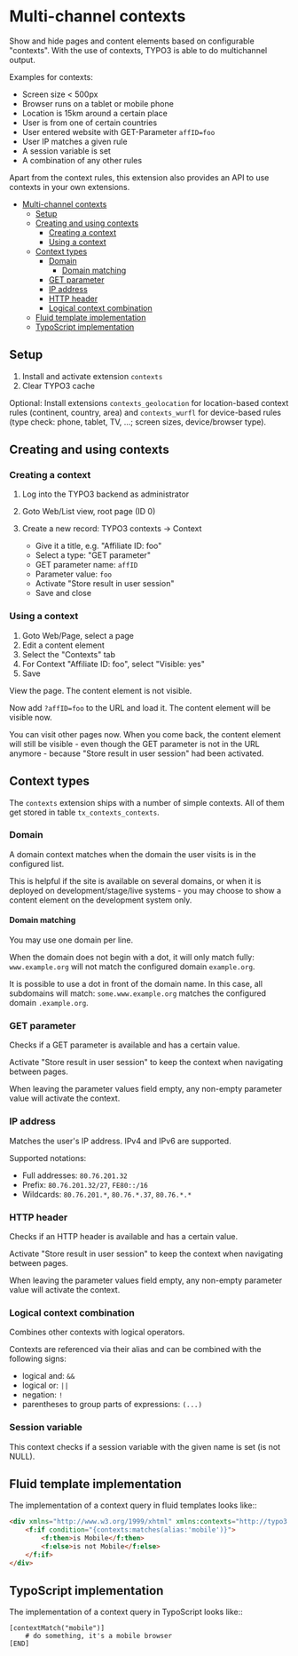# Multi-channel contexts

Show and hide pages and content elements based on configurable "contexts".
With the use of contexts, TYPO3 is able to do multichannel output.

Examples for contexts:

- Screen size < 500px
- Browser runs on a tablet or mobile phone
- Location is 15km around a certain place
- User is from one of certain countries
- User entered website with GET-Parameter ``affID=foo``
- User IP matches a given rule
- A session variable is set
- A combination of any other rules

Apart from the context rules, this extension also provides an API to use
contexts in your own extensions.


<!-- TOC -->
* [Multi-channel contexts](#multi-channel-contexts)
  * [Setup](#setup)
  * [Creating and using contexts](#creating-and-using-contexts)
    * [Creating a context](#creating-a-context)
    * [Using a context](#using-a-context)
  * [Context types](#context-types)
    * [Domain](#domain)
      * [Domain matching](#domain-matching)
    * [GET parameter](#get-parameter)
    * [IP address](#ip-address)
    * [HTTP header](#http-header)
    * [Logical context combination](#logical-context-combination)
  * [Fluid template implementation](#fluid-template-implementation)
  * [TypoScript implementation](#typoscript-implementation)
<!-- TOC -->


## Setup
1. Install and activate extension ``contexts``
2. Clear TYPO3 cache

Optional: Install extensions ``contexts_geolocation`` for location-based
context rules (continent, country, area) and
``contexts_wurfl`` for device-based rules
(type check: phone, tablet, TV, ...; screen sizes, device/browser type).


## Creating and using contexts

### Creating a context
1. Log into the TYPO3 backend as administrator
2. Goto Web/List view, root page (ID 0)
3. Create a new record: TYPO3 contexts -> Context

   - Give it a title, e.g. "Affiliate ID: foo"
   - Select a type: "GET parameter"
   - GET parameter name: ``affID``
   - Parameter value: ``foo``
   - Activate "Store result in user session"
   - Save and close

### Using a context
1. Goto Web/Page, select a page
2. Edit a content element
3. Select the "Contexts" tab
4. For Context "Affiliate ID: foo", select "Visible: yes"
5. Save

View the page. The content element is not visible.

Now add ``?affID=foo`` to the URL and load it.
The content element will be visible now.

You can visit other pages now. When you come back, the content element
will still be visible - even though the GET parameter is not in the URL
anymore - because "Store result in user session" had been activated.


## Context types
The ``contexts`` extension ships with a number of simple contexts.
All of them get stored in table ``tx_contexts_contexts``.

### Domain
A domain context matches when the domain the user visits is in the
configured list.

This is helpful if the site is available on several domains, or
when it is deployed on development/stage/live systems - you may choose
to show a content element on the development system only.

#### Domain matching
You may use one domain per line.

When the domain does not begin with a dot, it will only match fully:
``www.example.org`` will not match the configured domain ``example.org``.

It is possible to use a dot in front of the domain name.
In this case, all subdomains will match:
``some.www.example.org`` matches the configured domain ``.example.org``.


### GET parameter
Checks if a GET parameter is available and has a certain value.

Activate "Store result in user session" to keep the context when navigating
between pages.

When leaving the parameter values field empty, any non-empty parameter value
will activate the context.


### IP address
Matches the user's IP address. IPv4 and IPv6 are supported.

Supported notations:

- Full addresses: ``80.76.201.32``
- Prefix: ``80.76.201.32/27``, ``FE80::/16``
- Wildcards: ``80.76.201.*``, ``80.76.*.37``, ``80.76.*.*``


### HTTP header
Checks if an HTTP header is available and has a certain value.

Activate "Store result in user session" to keep the context when navigating
between pages.

When leaving the parameter values field empty, any non-empty parameter value
will activate the context.


### Logical context combination
Combines other contexts with logical operators.

Contexts are referenced via their alias and can be combined with
the following signs:

- logical and: ``&&``
- logical or: ``||``
- negation: ``!``
- parentheses to group parts of expressions: ``(...)``


### Session variable
This context checks if a session variable with the given name is
set (is not NULL).


## Fluid template implementation
The implementation of a context query in fluid templates looks like::

```html
<div xmlns="http://www.w3.org/1999/xhtml" xmlns:contexts="http://typo3.org/ns/Tx_Contexts_ViewHelpers">
    <f:if condition="{contexts:matches(alias:'mobile')}">
        <f:then>is Mobile</f:then>
        <f:else>is not Mobile</f:else>
    </f:if>
</div>
```

## TypoScript implementation
The implementation of a context query in TypoScript looks like::

```typo3_typoscript
[contextMatch("mobile")]
    # do something, it's a mobile browser
[END]
```
